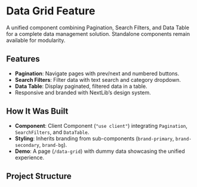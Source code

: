 # Data Grid Feature

A unified component combining Pagination, Search Filters, and Data Table for a complete data management solution. Standalone components remain available for modularity.

## Features
- **Pagination**: Navigate pages with prev/next and numbered buttons.
- **Search Filters**: Filter data with text search and category dropdown.
- **Data Table**: Display paginated, filtered data in a table.
- Responsive and branded with NextLib’s design system.

## How It Was Built
- **Component**: Client Component (`"use client"`) integrating `Pagination`, `SearchFilters`, and `DataTable`.
- **Styling**: Inherits branding from sub-components (`brand-primary`, `brand-secondary`, `brand-bg`).
- **Demo**: A page (`/data-grid`) with dummy data showcasing the unified experience.

## Project Structure